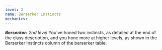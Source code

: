 ```yaml
---
level: 2
name: Berserker Instincts
mechanics:
---
```

_**Berserker:** 2nd level_
You've honed two instincts, as detailed at the end of the class description, and you hone more at higher levels, as shown in the Berserker Instincts column of the berserker table.